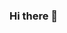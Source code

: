 ### Hi there 👋

<!--
**zeybastug/zeybastug** is a ✨ _special_ ✨ repository because its `README.md` (this file) appears on your GitHub profile.


## I'm an Electrical Electronics Engineering graduate 👨‍🎓, iOS Developer 🚀, System Test Engineer ✍ !
- 🌱 I’m currently developing Mobile Applications on iOS platform 📱
- 📫 How to reach me: 
- ⚡ Fun fact: I love to swim 🏊‍♀️, skate ⛸️, play volleyball 🏐 and cycling 🚴‍♀️
- 🥅 2021 Goals: Publishing my Recipe Application on App Store 📱
-->


